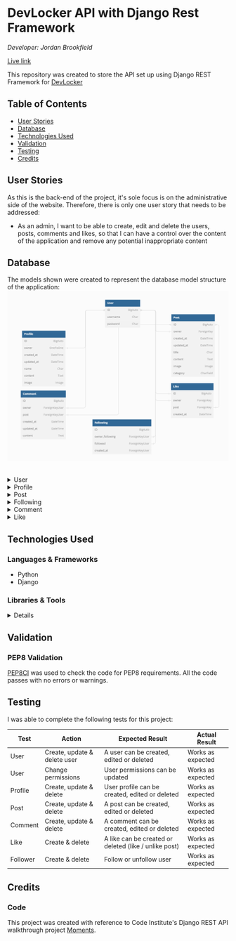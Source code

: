 <h1>DevLocker API with Django Rest Framework</h1>

<i>Developer: Jordan Brookfield</i>

[Live link](https://devlocker-api.herokuapp.com/)

This repository was created to store the API set up using Django REST Framework for [DevLocker](https://devlocker.herokuapp.com/)

## Table of Contents

- [User Stories](#user-stories)
- [Database](#database)
- [Technologies Used](#technologies-used)
- [Validation](#validation)
- [Testing](#testing)
- [Credits](#credits)

## User Stories

As this is the back-end of the project, it's sole focus is on the administrative side of the website. Therefore, there is only one user story that needs to be addressed:

- As an admin, I want to be able to create, edit and delete the users, posts, comments and likes, so that I can have a control over the content of the application and remove any potential inappropriate content

## Database

The models shown were created to represent the database model structure of the application:
![Entity Relationship Diagram](docs/readme/api.png)

</details>
<br>

<details><summary>User</summary>

- One-to-one relation with the Profile model owner field
- ForeignKeyUser relation with the Following model owner_following and followed fields
- ForeignKey relation with the Post model owner field
- ForeignKeyUser relation with the Comment model owner field
- ForeignKey relation with the Like model owner field</details>

<details><summary>Profile</summary>

- The Profile model contains the following fields: ID, owner, created_at, updated_at, name, content and image
- One-to-one relation between the owner field and the User model id field</details>

<details><summary>Post</summary>

- The Post model contains the following fields: ID, owner, created_at, updated_at, title, content, image and category
- ForeignKey relation with the Comment model post field
- ForeignKey relation with the Like model post field</details>

<details><summary>Following</summary>

- The Following model contains the following fields: ID, owner_following, followed and created_at
- ForeignKeyUser relation between the owner_following and the User model id field
- ForeignKeyUser relation between the followed field and the User model post field</details>

<details><summary>Comment</summary>

- The Comment model contains the following fields: ID, owner, post, created_at, updated_at and content
- ForeignKeyUser relation between the owner field and the User model id field
- ForeignKeyUser relation between the post field and the User model post field</details>

<details><summary>Like</summary>

- The Like model contains the following fields: ID, owner, post and created_at
- ForeignKey relation between the ID field and the User model id field
- ForeignKey relation between the owner field and the User model id field
- ForeignKey relation between the post field and the Post model post field</details>

## Technologies Used

### Languages & Frameworks

- Python
- Django

### Libraries & Tools

<details>

- [Dbdiagram.io](https://dbdiagram.io/home) was used for the database diagram
- [Git](https://git-scm.com/) was used to handle version control with Gitpods terminal enabling me to push my code to the GitHub repo
- [GitHub](https://github.com/) was used to store the projects code
- [Gitpod](https://gitpod.io/workspaces) was the virtual IDE I used to develop the website
- [Django REST Framework](https://www.django-rest-framework.org/) was used to build the back-end API
- [Django AllAuth](https://django-allauth.readthedocs.io/en/latest/index.html) was used for user authentication
- [Psycopg2](https://www.psycopg.org/docs/) was used as a PostgreSQL database adapter for Python
- [PostgreSQL](https://www.postgresql.org/) – deployed project on Render uses a PostgreSQL database
- [Cloudinary](https://cloudinary.com/) to store static files
- [Pillow](https://pillow.readthedocs.io/en/stable/) was used for image processing and validation
- [Heroku](https://dashboard.heroku.com/) was used for hosting

</details>

## Validation

### PEP8 Validation

[PEP8CI](https://pep8ci.herokuapp.com/) was used to check the code for PEP8 requirements. All the code passes with no errors or warnings.

## Testing

I was able to complete the following tests for this project:

| **Test** | **Action**                   | **Expected Result**                                   | **Actual Result** |
| -------- | ---------------------------- | ----------------------------------------------------- | ----------------- |
| User     | Create, update & delete user | A user can be created, edited or deleted              | Works as expected |
| User     | Change permissions           | User permissions can be updated                       | Works as expected |
| Profile  | Create, update & delete      | User profile can be created, edited or deleted        | Works as expected |
| Post     | Create, update & delete      | A post can be created, edited or deleted              | Works as expected |
| Comment  | Create, update & delete      | A comment can be created, edited or deleted           | Works as expected |
| Like     | Create & delete              | A like can be created or deleted (like / unlike post) | Works as expected |
| Follower | Create & delete              | Follow or unfollow user                               | Works as expected |

## Credits

### Code

This project was created with reference to Code Institute's Django REST API walkthrough project [Moments](https://github.com/Code-Institute-Solutions/drf-api).
